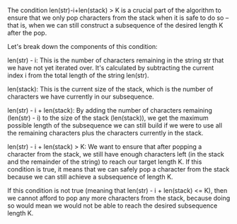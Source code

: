 The condition len(str)-i+len(stack) > K is a crucial part of the algorithm to ensure that we only pop characters from the stack when it is safe to do so – that is, when we can still construct a subsequence of the desired length K after the pop.

Let's break down the components of this condition:

len(str) - i: This is the number of characters remaining in the string str that we have not yet iterated over. It's calculated by subtracting the current index i from the total length of the string len(str).

len(stack): This is the current size of the stack, which is the number of characters we have currently in our subsequence.

len(str) - i + len(stack): By adding the number of characters remaining (len(str) - i) to the size of the stack (len(stack)), we get the maximum possible length of the subsequence we can still build if we were to use all the remaining characters plus the characters currently in the stack.

len(str) - i + len(stack) > K: We want to ensure that after popping a character from the stack, we still have enough characters left (in the stack and the remainder of the string) to reach our target length K. If this condition is true, it means that we can safely pop a character from the stack because we can still achieve a subsequence of length K.

If this condition is not true (meaning that len(str) - i + len(stack) <= K), then we cannot afford to pop any more characters from the stack, because doing so would mean we would not be able to reach the desired subsequence length K.
